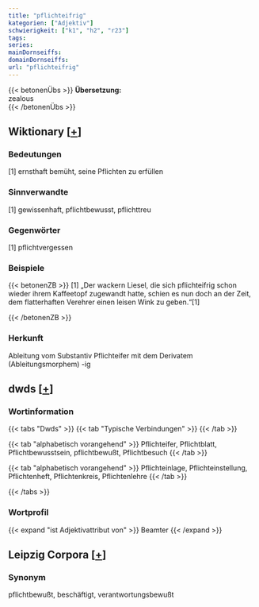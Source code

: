 ```yaml
---
title: "pflichteifrig"
kategorien: ["Adjektiv"]
schwierigkeit: ["k1", "h2", "r23"]
tags:
series:
mainDornseiffs:
domainDornseiffs:
url: "pflichteifrig"
---
```


{{< betonenÜbs >}}
**Übersetzung:**  
zealous  
{{< /betonenÜbs >}}

## Wiktionary [[+](https://de.wiktionary.org/wiki/pflichteifrig)]

### Bedeutungen
[1] ernsthaft bemüht, seine Pflichten zu erfüllen  

### Sinnverwandte
[1] gewissenhaft, pflichtbewusst, pflichttreu  

### Gegenwörter
[1] pflichtvergessen  

### Beispiele
{{< betonenZB >}}
[1] „Der wackern Liesel, die sich pflichteifrig schon wieder ihrem Kaffeetopf zugewandt hatte, schien es nun doch an der Zeit, dem flatterhaften Verehrer einen leisen Wink zu geben.“[1]  

{{< /betonenZB >}}
### Herkunft
Ableitung vom Substantiv Pflichteifer mit dem Derivatem (Ableitungsmorphem) -ig  



## dwds [[+](https://www.dwds.de/wb/pflichteifrig)]

### Wortinformation
{{< tabs "Dwds" >}}
{{< tab "Typische Verbindungen" >}}
{{< /tab >}}

{{< tab "alphabetisch vorangehend" >}}
Pflichteifer, Pflichtblatt, Pflichtbewusstsein, pflichtbewußt, Pflichtbesuch
{{< /tab >}}

{{< tab "alphabetisch vorangehend" >}}
Pflichteinlage, Pflichteinstellung, Pflichtenheft, Pflichtenkreis, Pflichtenlehre
{{< /tab >}}

{{< /tabs >}}

### Wortprofil
{{< expand "ist Adjektivattribut von" >}} Beamter {{< /expand >}}

## Leipzig Corpora [[+](https://corpora.uni-leipzig.de/en/res?word=pflichteifrig&corpusId=deu_newscrawl-public_2018)]


### Synonym
pflichtbewußt, beschäftigt, verantwortungsbewußt


